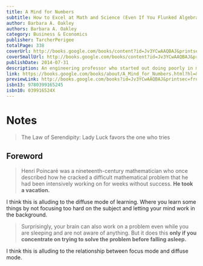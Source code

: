 ```yaml
---
title: A Mind for Numbers
subtitle: How to Excel at Math and Science (Even If You Flunked Algebra)
author: Barbara A. Oakley
authors: Barbara A. Oakley
category: Business & Economics
publisher: TarcherPerigee
totalPage: 338
coverUrl: http://books.google.com/books/content?id=Jv3YCwAAQBAJ&printsec=frontcover&img=1&zoom=1&edge=curl&source=gbs_api
coverSmallUrl: http://books.google.com/books/content?id=Jv3YCwAAQBAJ&printsec=frontcover&img=1&zoom=5&edge=curl&source=gbs_api
publishDate: 2014-07-31
description: An engineering professor who started out doing poorly in mathematical and technical subjects in school offers tools, tips and techniques to learning the creative and analytical thought processes that will lead to achievement in math and science. Original.
link: https://books.google.com/books/about/A_Mind_for_Numbers.html?hl=&id=Jv3YCwAAQBAJ
previewLink: http://books.google.com/books?id=Jv3YCwAAQBAJ&printsec=frontcover&dq=A+Mind+for+Numbers&hl=&as_pt=BOOKS&cd=1&source=gbs_api
isbn13: 9780399165245
isbn10: 039916524X
---
```

# Notes
> The Law of Serendipity: Lady Luck favors the one who
> tries


## Foreword
> Henri Poincaré was a nineteenth-century mathematician who once described how he cracked a difficult mathematical problem that he had been intensively working on for weeks without success. **He took a vacation.**

I think this is alluding to the diffuse mode of learning. Where you learn some things by not focusing too hard on the subject and letting your mind work in the background.

> Surprisingly, your brain can also work on a problem even while you are sleeping and are not aware of anything. But it does this **only if you concentrate on trying to solve the problem before falling asleep.**

I think this is alluding to the relationship between focus mode and diffuse mode.